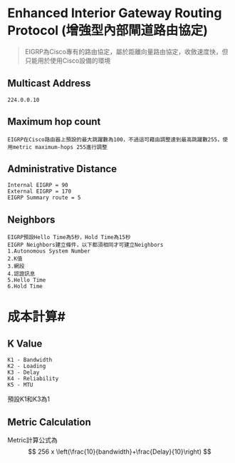# Enhanced Interior Gateway Routing Protocol (增強型內部閘道路由協定) #

>EIGRP為Cisco專有的路由協定，屬於距離向量路由協定，收斂速度快，但只能用於使用Cisco設備的環境

## Multicast Address ##

	224.0.0.10

## Maximum hop count ##

	EIGRP在Cisco路由器上預設的最大跳躍數為100，不過這可藉由調整達到最高跳躍數255，使用metric maximum-hops 255進行調整

## Administrative Distance ##

	Internal EIGRP = 90
	External EIGRP = 170
	EIGRP Summary route = 5

## Neighbors ##

	EIGRP預設Hello Time為5秒，Hold Time為15秒
	EIGRP Neighbors建立條件，以下都須相同才可建立Neighbors 
	1.Autonomous System Number
	2.K值
	3.網段
	4.認證訊息
	5.Hello Time
	6.Hold Time

# 成本計算#

## K Value # 

    K1 - Bandwidth 
    K2 - Loading 
    K3 - Delay 
    K4 - Reliability 
    K5 - MTU

預設K1和K3為1

## Metric Calculation ##

Metric計算公式為 $$ 256 x \left(\frac{10}{bandwidth}+\frac{Delay}{10}\right) $$

